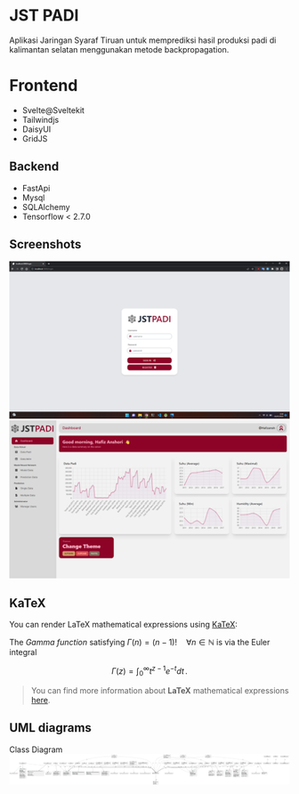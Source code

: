 # JST PADI

Aplikasi Jaringan Syaraf Tiruan untuk memprediksi hasil produksi padi di kalimantan selatan menggunakan metode backpropagation.

# Frontend
 - Svelte@Sveltekit
 - Tailwindjs
 - DaisyUI
 - GridJS

## Backend

 - FastApi
 - Mysql
 - SQLAlchemy
 - Tensorflow < 2.7.0

## Screenshots
![Login](Screenshots/Login.png)
![Dashboard](Screenshots/Dashboard.png)

## KaTeX

You can render LaTeX mathematical expressions using [KaTeX](https://khan.github.io/KaTeX/):

The *Gamma function* satisfying $\Gamma(n) = (n-1)!\quad\forall n\in\mathbb N$ is via the Euler integral

$$
\Gamma(z) = \int_0^\infty t^{z-1}e^{-t}dt\,.
$$

> You can find more information about **LaTeX** mathematical expressions [here](http://meta.math.stackexchange.com/questions/5020/mathjax-basic-tutorial-and-quick-reference).


## UML diagrams
Class Diagram
![UML](Screenshots/UML/class_uml.svg)


